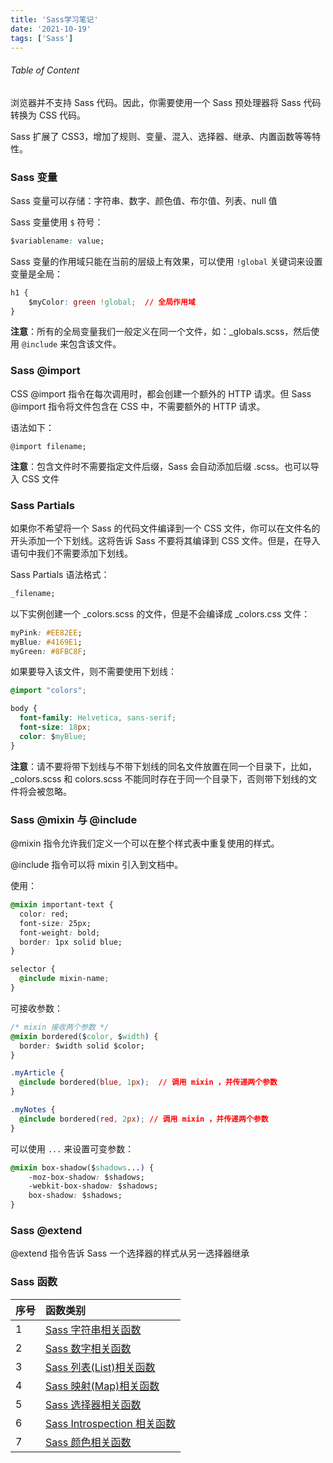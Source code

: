 ```yaml
---
title: 'Sass学习笔记'
date: '2021-10-19'
tags: ['Sass']
---
```


###### Table of Content

浏览器并不支持 Sass 代码。因此，你需要使用一个 Sass 预处理器将 Sass 代码转换为 CSS 代码。

Sass 扩展了 CSS3，增加了规则、变量、混入、选择器、继承、内置函数等等特性。

### Sass 变量

Sass 变量可以存储：字符串、数字、颜色值、布尔值、列表、null 值

Sass 变量使用 `$` 符号：

```css
$variablename: value;
```

Sass 变量的作用域只能在当前的层级上有效果，可以使用 `!global` 关键词来设置变量是全局：

```css
h1 {
	$myColor: green !global;  // 全局作用域
}
```

**注意**：所有的全局变量我们一般定义在同一个文件，如：_globals.scss，然后使用 `@include` 来包含该文件。

### Sass @import

CSS @import 指令在每次调用时，都会创建一个额外的 HTTP 请求。但 Sass @import 指令将文件包含在 CSS 中，不需要额外的 HTTP 请求。

语法如下：

```
@import filename;
```

**注意**：包含文件时不需要指定文件后缀，Sass 会自动添加后缀 .scss。也可以导入 CSS 文件

### Sass Partials

如果你不希望将一个 Sass 的代码文件编译到一个 CSS 文件，你可以在文件名的开头添加一个下划线。这将告诉 Sass 不要将其编译到 CSS 文件。但是，在导入语句中我们不需要添加下划线。

Sass Partials 语法格式：

```css
_filename;
```

以下实例创建一个 _colors.scss 的文件，但是不会编译成 _colors.css 文件：

```css
myPink: #EE82EE;
myBlue: #4169E1;
myGreen: #8FBC8F;
```

如果要导入该文件，则不需要使用下划线：

```css
@import "colors";

body {
  font-family: Helvetica, sans-serif;
  font-size: 18px;
  color: $myBlue;
}
```

**注意**：请不要将带下划线与不带下划线的同名文件放置在同一个目录下，比如，_colors.scss 和 colors.scss 不能同时存在于同一个目录下，否则带下划线的文件将会被忽略。

### Sass @mixin 与 @include

@mixin 指令允许我们定义一个可以在整个样式表中重复使用的样式。

@include 指令可以将 mixin 引入到文档中。

使用：

```css
@mixin important-text {
  color: red;
  font-size: 25px;
  font-weight: bold;
  border: 1px solid blue;
}
```

```css
selector {
  @include mixin-name;
}
```

可接收参数：

```css
/* mixin 接收两个参数 */
@mixin bordered($color, $width) {
  border: $width solid $color;
}

.myArticle {
  @include bordered(blue, 1px);  // 调用 mixin ，并传递两个参数
}

.myNotes {
  @include bordered(red, 2px); // 调用 mixin ，并传递两个参数
}
```

可以使用 `...` 来设置可变参数：

```css
@mixin box-shadow($shadows...) {
    -moz-box-shadow: $shadows;
    -webkit-box-shadow: $shadows;
    box-shadow: $shadows;
}
```

### Sass @extend

@extend 指令告诉 Sass 一个选择器的样式从另一选择器继承

### Sass 函数

| 序号 | 函数类别                                                     |
| ---- | :----------------------------------------------------------- |
| 1    | [Sass 字符串相关函数](https://www.runoob.com/sass/sass-string-func.html) |
| 2    | [Sass 数字相关函数](https://www.runoob.com/sass/sass-numeric-func.html) |
| 3    | [Sass 列表(List)相关函数](https://www.runoob.com/sass/sass-list-func.html) |
| 4    | [Sass 映射(Map)相关函数](https://www.runoob.com/sass/sass-map-func.html) |
| 5    | [Sass 选择器相关函数](https://www.runoob.com/sass/sass-selector-func.html) |
| 6    | [Sass Introspection 相关函数](https://www.runoob.com/sass/sass-introspection-func.html) |
| 7    | [Sass 颜色相关函数](https://www.runoob.com/sass/sass-color-func.html) |

